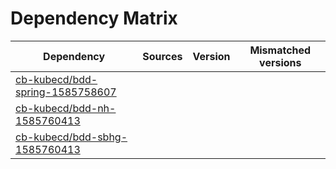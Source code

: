 # Dependency Matrix

Dependency | Sources | Version | Mismatched versions
---------- | ------- | ------- | -------------------
[cb-kubecd/bdd-spring-1585758607](https://github.com/cb-kubecd/bdd-spring-1585758607.git) |  | []() | 
[cb-kubecd/bdd-nh-1585760413](https://github.com/cb-kubecd/bdd-nh-1585760413.git) |  | []() | 
[cb-kubecd/bdd-sbhg-1585760413](https://github.com/cb-kubecd/bdd-sbhg-1585760413.git) |  | []() | 
